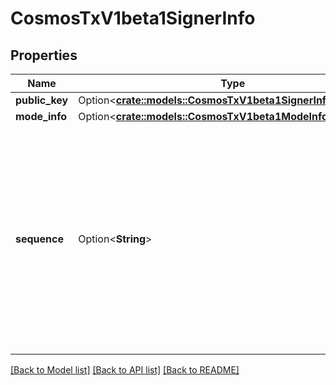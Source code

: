 # CosmosTxV1beta1SignerInfo

## Properties

Name | Type | Description | Notes
------------ | ------------- | ------------- | -------------
**public_key** | Option<[**crate::models::CosmosTxV1beta1SignerInfoPublicKey**](cosmos_tx_v1beta1_SignerInfo_public_key.md)> |  | [optional]
**mode_info** | Option<[**crate::models::CosmosTxV1beta1ModeInfo**](cosmos.tx.v1beta1.ModeInfo.md)> |  | [optional]
**sequence** | Option<**String**> | sequence is the sequence of the account, which describes the number of committed transactions signed by a given address. It is used to prevent replay attacks. | [optional]

[[Back to Model list]](../README.md#documentation-for-models) [[Back to API list]](../README.md#documentation-for-api-endpoints) [[Back to README]](../README.md)


